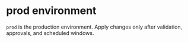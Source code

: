 # prod environment

`prod` is the production environment. Apply changes only after validation, approvals, and scheduled windows.
